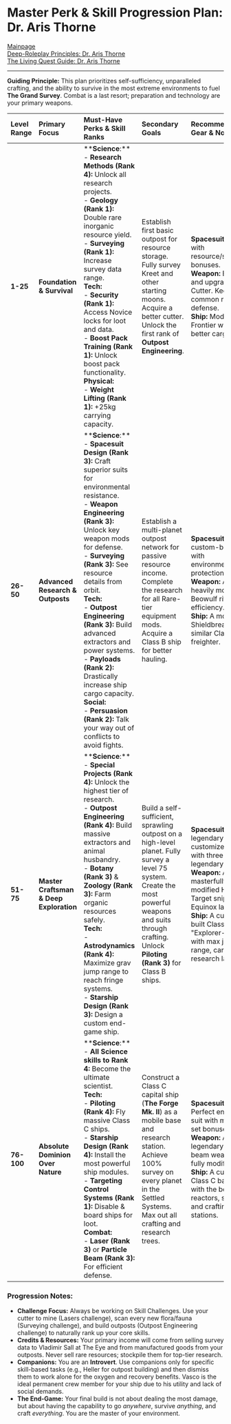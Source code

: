 
# Master Perk & Skill Progression Plan: Dr. Aris Thorne

[Mainpage](README.md)   
[Deep-Roleplay Principles: Dr. Aris Thorne](deep_roleplay.md)   
[The Living Quest Guide: Dr. Aris Thorne](quest_guide.md)   

---

**Guiding Principle:** This plan prioritizes self-sufficiency, unparalleled crafting, and the ability to survive in the most extreme environments to fuel **The Grand Survey**. Combat is a last resort; preparation and technology are your primary weapons.

| Level Range | Primary Focus | Must-Have Perks & Skill Ranks | Secondary Goals | Recommended Gear & Notes |
| :--- | :--- | :--- | :--- | :--- |
| **1-25** | **Foundation & Survival** | ****Science**:**<br> - **Research Methods (Rank 4):** Unlock all research projects.<br> - **Geology (Rank 1):** Double rare inorganic resource yield.<br> - **Surveying (Rank 1):** Increase survey data range.<br>**Tech:**<br> - **Security (Rank 1):** Access Novice locks for loot and data.<br> - **Boost Pack Training (Rank 1):** Unlock boost pack functionality.<br>**Physical:**<br> - **Weight Lifting (Rank 1):** +25kg carrying capacity. | Establish first basic outpost for resource storage. Fully survey Kreet and other starting moons. Acquire a better cutter. Unlock the first rank of **Outpost Engineering**. | **Spacesuit:** Any with resource/scanning bonuses.<br>**Weapon:** Equip and upgrade the Cutter. Keep a common rifle for defense.<br>**Ship:** Modify the Frontier with a better cargo hold. |
| **26-50** | **Advanced Research & Outposts** | ****Science**:**<br> - **Spacesuit Design (Rank 3):** Craft superior suits for environmental resistance.<br> - **Weapon Engineering (Rank 3):** Unlock key weapon mods for defense.<br> - **Surveying (Rank 3):** See resource details from orbit.<br>**Tech:**<br> - **Outpost Engineering (Rank 3):** Build advanced extractors and power systems.<br> - **Payloads (Rank 2):** Drastically increase ship cargo capacity.<br>**Social:**<br> - **Persuasion (Rank 2):** Talk your way out of conflicts to avoid fights. | Establish a multi-planet outpost network for passive resource income. Complete the research for all Rare-tier equipment mods. Acquire a Class B ship for better hauling. | **Spacesuit:** A custom-built suit with environmental protection.<br>**Weapon:** A heavily modified Beowulf rifle for efficiency.<br>**Ship:** A modified Shieldbreaker or similar Class B freighter. |
| **51-75** | **Master Craftsman & Deep Exploration** | ****Science**:**<br> - **Special Projects (Rank 4):** Unlock the highest tier of research.<br> - **Outpost Engineering (Rank 4):** Build massive extractors and animal husbandry.<br> - **Botany (Rank 3)** & **Zoology (Rank 3):** Farm organic resources safely.<br>**Tech:**<br> - **Astrodynamics (Rank 4):** Maximize grav jump range to reach fringe systems.<br> - **Starship Design (Rank 3):** Design a custom end-game ship. | Build a self-sufficient, sprawling outpost on a high-level planet. Fully survey a level 75 system. Create the most powerful weapons and suits through crafting. Unlock **Piloting (Rank 3)** for Class B ships. | **Spacesuit:** A legendary, fully customized suit with three legendary effects.<br>**Weapon:** A masterfully modified Hard Target sniper or Equinox laser rifle.<br>**Ship:** A custom-built Class B "Explorer-Carrier" with max jump range, cargo, and research labs. |
| **76-100** | **Absolute Dominion Over Nature** | ****Science**:**<br> - **All Science skills to Rank 4:** Become the ultimate scientist.<br>**Tech:**<br> - **Piloting (Rank 4):** Fly massive Class C ships.<br> - **Starship Design (Rank 4):** Install the most powerful ship modules.<br> - **Targeting Control Systems (Rank 1):** Disable & board ships for loot.<br>**Combat:**<br> - **Laser (Rank 3)** or **Particle Beam (Rank 3):** For efficient defense. | Construct a Class C capital ship (**The Forge Mk. II**) as a mobile base and research station. Achieve 100% survey on every planet in the Settled Systems. Max out all crafting and research trees. | **Spacesuit:** Perfect end-game suit with matched set bonuses.<br>**Weapon:** A legendary particle beam weapon, fully modified.<br>**Ship:** A custom Class C battleship with the best reactors, shields, and crafting stations. |

### Progression Notes:
*   **Challenge Focus:** Always be working on Skill Challenges. Use your cutter to mine (Lasers challenge), scan every new flora/fauna (Surveying challenge), and build outposts (Outpost Engineering challenge) to naturally rank up your core skills.
*   **Credits & Resources:** Your primary income will come from selling survey data to Vladimir Sall at The Eye and from manufactured goods from your outposts. Never sell rare resources; stockpile them for top-tier research.
*   **Companions:** You are an **Introvert**. Use companions only for specific skill-based tasks (e.g., Heller for outpost building) and then dismiss them to work alone for the oxygen and recovery benefits. Vasco is the ideal permanent crew member for your ship due to his utility and lack of social demands.
*   **The End-Game:** Your final build is not about dealing the most damage, but about having the capability to go *anywhere*, survive *anything*, and craft *everything*. You are the master of your environment.
